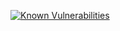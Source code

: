 
<a href="https://snyk.io/test/github/KherbaneAli/ExternalFeedConverter?targetFile=srcExternalFeedConverter.Core%2FExternalFeedConverter.Core.csproj"><img src="https://snyk.io/test/github/KherbaneAli/ExternalFeedConverter/badge.svg?targetFile=srcExternalFeedConverter.CoreExternalFeedConverter.Core.csproj" alt="Known Vulnerabilities" data-canonical-src="https://snyk.io/test/github/KherbaneAli/ExternalFeedConverter?targetFile=srcExternalFeedConverter.Core%2FExternalFeedConverter.Core.csproj" style="max-width:100%;"></a>

